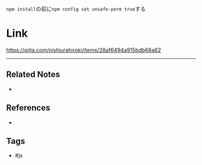 `npm install`の前に`npm config set unsafe-perm true`する

# Link
https://qiita.com/nishiurahiroki/items/28af6494a915bdb68a62

---
## Related Notes
- 

## References
- 

## Tags
- #js 